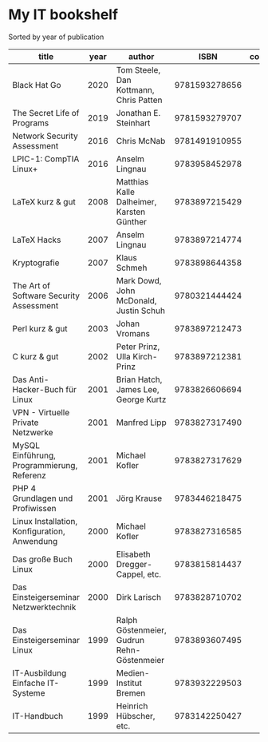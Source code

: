 # My IT bookshelf

Sorted by year of publication

| title | year | author | ISBN | comment |
|-------|------|--------|------|---------|
|Black Hat Go|2020|Tom Steele, Dan Kottmann, Chris Patten|9781593278656||
|The Secret Life of Programs|2019|Jonathan E. Steinhart|9781593279707||
|Network Security Assessment|2016|Chris McNab|9781491910955||
|LPIC-1: CompTIA Linux+|2016|Anselm Lingnau|9783958452978||
|LaTeX kurz & gut|2008|Matthias Kalle Dalheimer, Karsten Günther|9783897215429||
|LaTeX Hacks|2007|Anselm Lingnau|9783897214774||
|Kryptografie|2007|Klaus Schmeh|9783898644358||
|The Art of Software Security Assessment|2006|Mark Dowd, John McDonald, Justin Schuh|9780321444424||
|Perl kurz & gut|2003|Johan Vromans|9783897212473||
|C kurz & gut|2002|Peter Prinz, Ulla Kirch-Prinz|9783897212381||
|Das Anti-Hacker-Buch für Linux|2001|Brian Hatch, James Lee, George Kurtz|9783826606694||
|VPN - Virtuelle Private Netzwerke|2001|Manfred Lipp|9783827317490||
|MySQL Einführung, Programmierung, Referenz|2001|Michael Kofler|9783827317629||
|PHP 4 Grundlagen und Profiwissen|2001|Jörg Krause|9783446218475||
|Linux Installation, Konfiguration, Anwendung|2000|Michael Kofler|9783827316585||
|Das große Buch Linux|2000|Elisabeth Dregger-Cappel, etc.|9783815814437||
|Das Einsteigerseminar Netzwerktechnik|2000|Dirk Larisch|9783828710702||
|Das Einsteigerseminar Linux|1999|Ralph Göstenmeier, Gudrun Rehn-Göstenmeier|9783893607495||
|IT-Ausbildung Einfache IT-Systeme|1999|Medien-Institut Bremen|9783932229503||
|IT-Handbuch|1999|Heinrich Hübscher, etc.|9783142250427||

